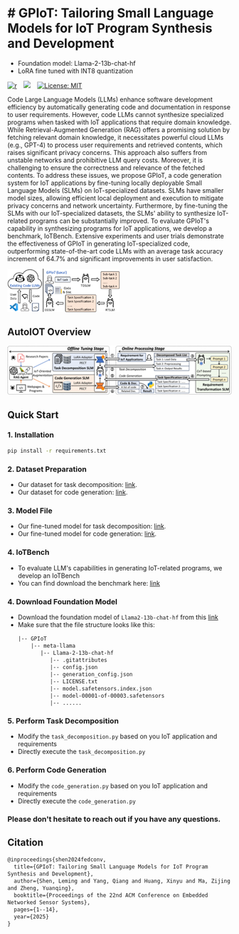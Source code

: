 # # GPIoT: Tailoring Small Language Models for IoT Program Synthesis and Development 
- Foundation model: Llama-2-13b-chat-hf
- LoRA fine tuned with INT8 quantization



[![r](https://img.shields.io/badge/access-paper-blue)](https://lemingshen.github.io/assets/publication/conference/GPIoT/paper.pdf) &ensp; [![](https://img.shields.io/badge/visit_our-website-red)](https://lemingshen.github.io/projects/gpiot/) &ensp; [![License: MIT](https://img.shields.io/badge/License-MIT-yellow.svg)](https://opensource.org/licenses/MIT)

Code Large Language Models (LLMs) enhance software development efficiency by automatically generating code and documentation in response to user requirements. However, code LLMs cannot synthesize specialized programs when tasked with IoT applications that require domain knowledge. While Retrieval-Augmented Generation (RAG) offers a promising solution by fetching relevant domain knowledge, it necessitates powerful cloud LLMs (e.g., GPT-4) to process user requirements and retrieved contents, which raises significant privacy concerns. This approach also suffers from unstable networks and prohibitive LLM query costs. Moreover, it is challenging to ensure the correctness and relevance of the fetched contents. To address these issues, we propose GPIoT, a code generation system for IoT applications by fine-tuning locally deployable Small Language Models (SLMs) on IoT-specialized datasets. SLMs have smaller model sizes, allowing efficient local deployment and execution to mitigate privacy concerns and network uncertainty. Furthermore, by fine-tuning the SLMs with our IoT-specialized datasets, the SLMs' ability to synthesize IoT-related programs can be substantially improved. To evaluate GPIoT's capability in synthesizing programs for IoT applications, we develop a benchmark, IoTBench. Extensive experiments and user trials demonstrate the effectiveness of GPIoT in generating IoT-specialized code, outperforming state-of-the-art code LLMs with an average task accuracy increment of 64.7% and significant improvements in user satisfaction.

<img src=images/scenario.png width=50%/>

## AutoIOT Overview

![System overview of FedConv](images/overview.png)

## Quick Start
### 1. Installation
```bash
pip install -r requirements.txt
```

### 2. Dataset Preparation
- Our dataset for task decomposition: [link](https://huggingface.co/datasets/lemingshen/GPIoT_Task_Decomposition).
- Our dataset for code generation: [link](https://huggingface.co/datasets/lemingshen/GPIoT_Code_Generation).


### 3. Model File
- Our fine-tuned model for task decomposition: [link](https://huggingface.co/lemingshen/GPIoT_Task_Decomposition).
- Our fine-tuned model for code generation: [link](https://huggingface.co/lemingshen/GPIoT_Code_Generation).

### 4. IoTBench
- To evaluate LLM's capabilities in generating IoT-related programs, we develop an IoTBench
- You can find download the benchmark here: [link](https://mypikpak.com/s/VOLPPwXhmHBnHMY7hW6oGHjMo1)

### 4. Download Foundation Model
- Download the foundation model of `Llama2-13b-chat-hf` from this [link](https://huggingface.co/meta-llama/Llama-2-13b-chat-hf)
- Make sure that the file structure looks like this:
  ```
  |-- GPIoT
      |-- meta-llama
         |-- Llama-2-13b-chat-hf
            |-- .gitattributes
            |-- config.json
            |-- generation_config.json
            |-- LICENSE.txt
            |-- model.safetensors.index.json
            |-- model-00001-of-00003.safetensors
            |-- ......
  ```

### 5. Perform Task Decomposition
- Modify the `task_decomposition.py` based on you IoT application and requirements
- Directly execute the `task_decomposition.py`

### 6. Perform Code Generation
- Modify the `code_generation.py` based on you IoT application and requirements
- Directly execute the `code_generation.py`

### Please don't hesitate to reach out if you have any questions.

## Citation
```
@inproceedings{shen2024fedconv,
  title={GPIoT: Tailoring Small Language Models for IoT Program Synthesis and Development},
  author={Shen, Leming and Yang, Qiang and Huang, Xinyu and Ma, Zijing and Zheng, Yuanqing},
  booktitle={Proceedings of the 22nd ACM Conference on Embedded Networked Sensor Systems},
  pages={1--14},
  year={2025}
}
```
